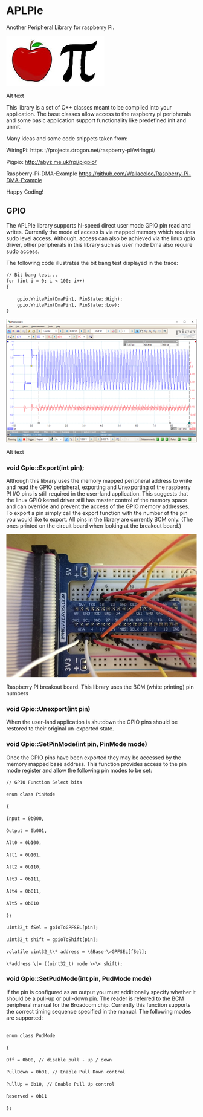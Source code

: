 APLPIe
======

Another Peripheral Library for raspberry Pi.

![Alt text](media/d54388e3771ab9dd9dd31ef8bd238273.jpg)

Alt text

This library is a set of C++ classes meant to be compiled into your application.
The base classes allow access to the raspberry pi peripherals and some basic
application support functionality like predefined init and uninit.

Many ideas and some code snippets taken from:

WiringPi: https ://projects.drogon.net/raspberry-pi/wiringpi/

Pigpio: http://abyz.me.uk/rpi/pigpio/

Raspberry-Pi-DMA-Example https://github.com/Wallacoloo/Raspberry-Pi-DMA-Example

Happy Coding!

GPIO
----

The APLPIe library supports hi-speed direct user mode GPIO pin read and writes.
Currently the mode of access is via mapped memory which requires sudo level
access. Although, access can also be achieved via the linux gpio driver, other
peripherals in this library such as user mode Dma also require sudo access.

The following code illustrates the bit bang test displayed in the trace:

~~~~~~~~~~~~~~~~~~~~~~~~~~~~~~~~~~~~~~~~~~~~~~~~~~~~~~~~~~~~~~~~~~~~~~~~~~~~~~~~
// Bit bang test...
for (int i = 0; i < 100; i++)
{
    
    gpio.WritePin(DmaPin1, PinState::High);
    gpio.WritePin(DmaPin1, PinState::Low);
}
~~~~~~~~~~~~~~~~~~~~~~~~~~~~~~~~~~~~~~~~~~~~~~~~~~~~~~~~~~~~~~~~~~~~~~~~~~~~~~~~

![Alt text](media/3457d4d6b2658ec627bcaa6a867d2f04.png)

Alt text

### void Gpio::Export(int pin);

Although this library uses the memory mapped peripheral address to write and
read the GPIO peripheral, exporting and Unexporting of the raspberry PI I/O pins
is still required in the user-land application. This suggests that the linux
GPIO kernel driver still has master control of the memory space and can override
and prevent the access of the GPIO memory addresses. To export a pin simply call
the export function with the number of the pin you would like to export. All
pins in the library are currently BCM only. (The ones printed on the circuit
board when looking at the breakout board.)

![Raspberry PI breakout board. This library uses the BCM (white printing) pin numbers](media/04c1d83907ecda6836d1fc5e199af7b6.jpg)

Raspberry PI breakout board. This library uses the BCM (white printing) pin
numbers

### void Gpio::Unexport(int pin)

When the user-land application is shutdown the GPIO pins should be restored to
their original un-exported state.

### void Gpio::SetPinMode(int pin, PinMode mode)

Once the GPIO pins have been exported they may be accessed by the memory mapped
base address. This function provides access to the pin mode register and allow
the following pin modes to be set:

~~~~~~~~~~~~~~~~~~~~~~~~~~~~~~~~~~~~~~~~~~~~~~~~~~~~~~~~~~~~~~~~~~~~~~~~~~~~~~~~
// GPIO Function Select bits

enum class PinMode

{

Input = 0b000,

Output = 0b001,

Alt0 = 0b100,

Alt1 = 0b101,

Alt2 = 0b110,

Alt3 = 0b111,

Alt4 = 0b011,

Alt5 = 0b010

};

uint32_t fSel = gpioToGPFSEL[pin];

uint32_t shift = gpioToShift[pin];

volatile uint32_t\* address = \&Base-\>GPFSEL[fSel];

\*address \|= ((uint32_t) mode \<\< shift);

~~~~~~~~~~~~~~~~~~~~~~~~~~~~~~~~~~~~~~~~~~~~~~~~~~~~~~~~~~~~~~~~~~~~~~~~~~~~~~~~

### void Gpio::SetPudMode(int pin, PudMode mode)

If the pin is configured as an output you must additionally specify whether it
should be a pull-up or pull-down pin. The reader is referred to the BCM
peripheral manual for the Broadcom chip. Currently this function supports the
correct timing sequence specified in the manual. The following modes are
supported:

~~~~~~~~~~~~~~~~~~~~~~~~~~~~~~~~~~~~~~~~~~~~~~~~~~~~~~~~~~~~~~~~~~~~~~~~~~~~~~~~

enum class PudMode

{

Off = 0b00, // disable pull - up / down

PullDown = 0b01, // Enable Pull Down control

PullUp = 0b10, // Enable Pull Up control

Reserved = 0b11

};

~~~~~~~~~~~~~~~~~~~~~~~~~~~~~~~~~~~~~~~~~~~~~~~~~~~~~~~~~~~~~~~~~~~~~~~~~~~~~~~~
